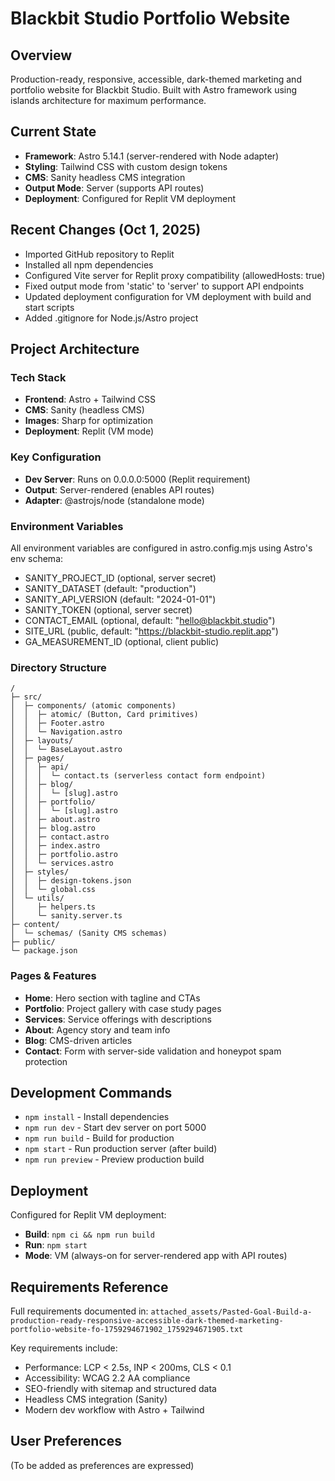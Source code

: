 # Blackbit Studio Portfolio Website

## Overview
Production-ready, responsive, accessible, dark-themed marketing and portfolio website for Blackbit Studio. Built with Astro framework using islands architecture for maximum performance.

## Current State
- **Framework**: Astro 5.14.1 (server-rendered with Node adapter)
- **Styling**: Tailwind CSS with custom design tokens
- **CMS**: Sanity headless CMS integration
- **Output Mode**: Server (supports API routes)
- **Deployment**: Configured for Replit VM deployment

## Recent Changes (Oct 1, 2025)
- Imported GitHub repository to Replit
- Installed all npm dependencies
- Configured Vite server for Replit proxy compatibility (allowedHosts: true)
- Fixed output mode from 'static' to 'server' to support API endpoints
- Updated deployment configuration for VM deployment with build and start scripts
- Added .gitignore for Node.js/Astro project

## Project Architecture

### Tech Stack
- **Frontend**: Astro + Tailwind CSS
- **CMS**: Sanity (headless CMS)
- **Images**: Sharp for optimization
- **Deployment**: Replit (VM mode)

### Key Configuration
- **Dev Server**: Runs on 0.0.0.0:5000 (Replit requirement)
- **Output**: Server-rendered (enables API routes)
- **Adapter**: @astrojs/node (standalone mode)

### Environment Variables
All environment variables are configured in astro.config.mjs using Astro's env schema:
- SANITY_PROJECT_ID (optional, server secret)
- SANITY_DATASET (default: "production")
- SANITY_API_VERSION (default: "2024-01-01")
- SANITY_TOKEN (optional, server secret)
- CONTACT_EMAIL (optional, default: "hello@blackbit.studio")
- SITE_URL (public, default: "https://blackbit-studio.replit.app")
- GA_MEASUREMENT_ID (optional, client public)

### Directory Structure
```
/
├─ src/
│  ├─ components/ (atomic components)
│  │  ├─ atomic/ (Button, Card primitives)
│  │  ├─ Footer.astro
│  │  └─ Navigation.astro
│  ├─ layouts/
│  │  └─ BaseLayout.astro
│  ├─ pages/
│  │  ├─ api/
│  │  │  └─ contact.ts (serverless contact form endpoint)
│  │  ├─ blog/
│  │  │  └─ [slug].astro
│  │  ├─ portfolio/
│  │  │  └─ [slug].astro
│  │  ├─ about.astro
│  │  ├─ blog.astro
│  │  ├─ contact.astro
│  │  ├─ index.astro
│  │  ├─ portfolio.astro
│  │  └─ services.astro
│  ├─ styles/
│  │  ├─ design-tokens.json
│  │  └─ global.css
│  └─ utils/
│     ├─ helpers.ts
│     └─ sanity.server.ts
├─ content/
│  └─ schemas/ (Sanity CMS schemas)
├─ public/
└─ package.json
```

### Pages & Features
- **Home**: Hero section with tagline and CTAs
- **Portfolio**: Project gallery with case study pages
- **Services**: Service offerings with descriptions
- **About**: Agency story and team info
- **Blog**: CMS-driven articles
- **Contact**: Form with server-side validation and honeypot spam protection

## Development Commands
- `npm install` - Install dependencies
- `npm run dev` - Start dev server on port 5000
- `npm run build` - Build for production
- `npm start` - Run production server (after build)
- `npm run preview` - Preview production build

## Deployment
Configured for Replit VM deployment:
- **Build**: `npm ci && npm run build`
- **Run**: `npm start`
- **Mode**: VM (always-on for server-rendered app with API routes)

## Requirements Reference
Full requirements documented in: `attached_assets/Pasted-Goal-Build-a-production-ready-responsive-accessible-dark-themed-marketing-portfolio-website-fo-1759294671902_1759294671905.txt`

Key requirements include:
- Performance: LCP < 2.5s, INP < 200ms, CLS < 0.1
- Accessibility: WCAG 2.2 AA compliance
- SEO-friendly with sitemap and structured data
- Headless CMS integration (Sanity)
- Modern dev workflow with Astro + Tailwind

## User Preferences
(To be added as preferences are expressed)

